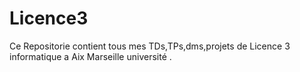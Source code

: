 # Licence3
  Ce Repositorie contient tous mes TDs,TPs,dms,projets de Licence 3 informatique a  Aix Marseille université .
